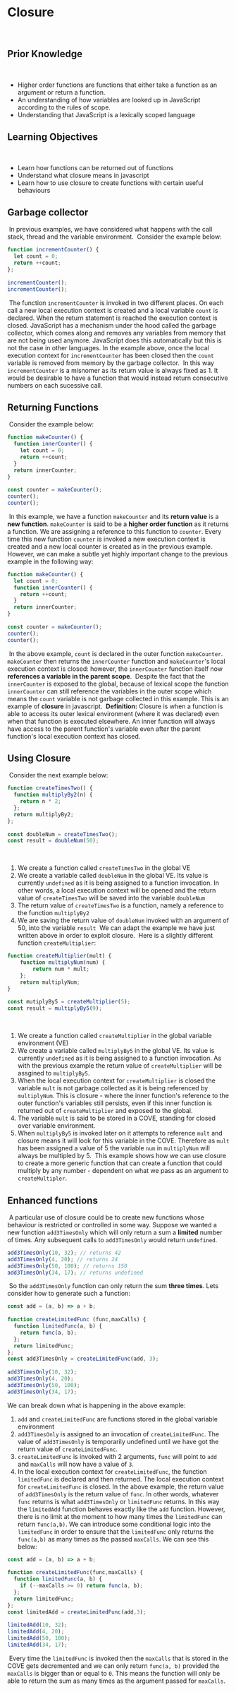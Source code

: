# Closure
​
## Prior Knowledge
​
- Higher order functions are functions that either take a function as an argument or return a function.
- An understanding of how variables are looked up in JavaScript according to the rules of scope.
- Understanding that JavaScript is a lexically scoped language
​
## Learning Objectives
​
- Learn how functions can be returned out of functions
- Understand what closure means in javascript
- Learn how to use closure to create functions with certain useful behaviours
​
## Garbage collector
​
In previous examples, we have considered what happens with the call stack, thread and the variable environment.
​
Consider the example below:
​
```js
function incrementCounter() {
  let count = 0;
  return ++count;
};
​
incrementCounter();
incrementCounter();
```
​
The function `incrementCounter` is invoked in two different places. On each call a new local execution context is created and a local variable `count` is declared. When the return statement is reached the execution context is closed. JavaScript has a mechanism under the hood called the garbage collector, which comes along and removes any variables from memory that are not being used anymore. JavaScript does this automatically but this is not the case in other languages. In the example above, once the local execution context for `incrementCounter` has been closed then the `count` variable is removed from memory by the garbage collector. 
​
In this way `incrementCounter` is a misnomer as its return value is always fixed as 1. It would be desirable to have a function that would instead return consecutive numbers on each sucessive call.
​
## Returning Functions
​
Consider the example below:
```js
function makeCounter() {
  function innerCounter() {
    let count = 0;
    return ++count;
  }
  return innerCounter;
}
​
const counter = makeCounter();
counter();
counter();
```
​
In this example, we have a function `makeCounter` and its **return value** is a **new function**.  `makeCounter` is said to be a **higher order function** as it returns a function. We are assigning a reference to this function to `counter`. Every time this new function `counter` is invoked a new execution context is created and a new local counter is created as in the previous example.
​
However, we can make a subtle yet highly important change to the previous example in the following way:
​
```js
function makeCounter() {
  let count = 0;
  function innerCounter() {
    return ++count;
  }
  return innerCounter;
}
​
const counter = makeCounter();
counter();
counter();
```
​
In the above example, `count` is declared in the outer function `makeCounter`. `makeCounter` then returns the `innerCounter` function and `makeCounter`'s local execution context is closed: however, the `innerCounter` function itself now **references a variable in the parent scope**.
​
Despite the fact that the `innerCounter` is exposed to the global, because of lexical scope the function `innerCounter` can still reference the variables in the outer scope which means the `count` variable is not garbage collected in this example. This is an example of **closure** in javascript.
​
**Definition:** Closure is when a function is able to access its outer lexical environment (where it was declared) even when that function is executed elsewhere. An inner function will always have access to the parent function's variable even after the parent function's local execution context has closed.
​
​
## Using Closure
​
Consider the next example below:
​
```js
function createTimesTwo() {
  function multiplyBy2(n) {
    return n * 2;
  };
  return multiplyBy2;
};
​
const doubleNum = createTimesTwo();
const result = doubleNum(50);
```
​
1. We create a function called `createTimesTwo` in the global VE
2. We create a variable called `doubleNum` in the global VE.  Its value is currently `undefined` as it is being assigned to a function invocation.  In other words, a local execution context will be opened and the return value of `createTimesTwo` will be saved into the variable `doubleNum`
3. The return value of `createTimesTwo` is a function, namely a reference to the function `multiplyBy2`
4. We are saving the return value of `doubleNum` invoked with an argument of 50, into the variable `result`
​
We can adapt the example we have just written above in order to exploit closure.
​
Here is a slightly different function `createMultiplier`:
​
```js
function createMultiplier(mult) {
    function multiplyNum(num) {
        return num * mult;
    };
    return multiplyNum;
}
​
const mutiplyBy5 = createMultiplier(5);
const result = multiplyBy5(9);
```
​
1. We create a function called `createMultiplier` in the global variable environment (VE)
2. We create a variable called `multiplyBy5` in the global VE. Its value is currently `undefined` as it is being assigned to a function invocation. As with the previous example the return value of `createMultiplier` will be assgined to `multiplyBy5`.
3. When the local execution context for `createMultiplier` is closed the variable `mult` is not garbage collected as it is being referenced by `multiplyNum`. This is closure - where the inner function's reference to the outer function's variables still persists, even if this inner function is returned out of `createMultiplier` and exposed to the global.  
4. The variable `mult` is said to be stored in a COVE, standing for closed over variable environment.
5. When `multiplyBy5` is invoked later on it attempts to reference `mult` and closure means it will look for this variable in the COVE. Therefore as `mult` has been assigned a value of 5 the variable `num` in `multiplyNum` will always be multipled by 5.
​
This example shows how we can use closure to create a more generic function that can create a function that could multiply by any number - dependent on what we pass as an argument to `createMultipler`.
​
​
## Enhanced functions
​
A particular use of closure could be to create new functions whose behaviour is restricted or controlled in some way. Suppose we wanted a new function `add3TimesOnly` which will only return a sum a **limited** number of times. Any subsequent calls to `add3TimesOnly` would return `undefined`.
​
```js
add3TimesOnly(10, 32); // returns 42
add3TimesOnly(4, 20); // returns 24
add3TimesOnly(50, 100); // returns 150
add3TimesOnly(34, 17); // returns undefined
```
​
So the `add3TimesOnly` function can only return the sum **three times**. Lets consider how to generate such a function:
​
```js
const add = (a, b) => a + b;
​
function createLimitedFunc (func,maxCalls) {
  function limitedFunc(a, b) {
    return func(a, b); 
  };
  return limitedFunc;
};
const add3TimesOnly = createLimitedFunc(add, 3);
​
add3TimesOnly(10, 32); 
add3TimesOnly(4, 20);
add3TimesOnly(50, 100);
add3TimesOnly(34, 17);
```
We can break down what is happening in the above example:
  1. `add` and `createLimitedFunc` are functions stored in the global variable environment
  2. `add3TimesOnly` is assigned to an invocation of `createLimitedFunc`. The value of `add3TimesOnly` is temporarily undefined until we have got the return value of `createLimitedFunc`.
  3. `createLimitedFunc` is invoked with 2 arguments, `func` will point to `add` and `maxCalls` will now have a value of `3`.
  4. In the local execution context for `createLimitedFunc`, the function `limitedFunc` is declared and then returned. The local execution context for `createLimitedFunc` is closed.
​
In the above example, the return value of `add3TimesOnly` is the return value of `func`. In other words, whatever `func` returns is what `add3TimesOnly` or `limitedFunc` returns. In this way the `limitedAdd` function behaves exactly like the `add` function. However, there is no limit at the moment to how many times the `limitedFunc` can return `func(a,b)`. We can introduce some conditional logic into the `limitedFunc` in order to ensure that the `limitedFunc` only returns the `func(a,b)` as many times as the passed `maxCalls`. We can see this below:
​
```js
const add = (a, b) => a + b;
​
function createLimitedFunc(func,maxCalls) {
  function limitedFunc(a, b) {
    if (--maxCalls >= 0) return func(a, b);
  };
  return limitedFunc;
};
const limitedAdd = createLimitedFunc(add,3);
​
limitedAdd(10, 32); 
limitedAdd(4, 20);
limitedAdd(50, 100);
limitedAdd(34, 17);
```
​
Every time the `limitedFunc` is invoked then the `maxCalls` that is stored in the COVE gets decremented and we can only return `func(a, b)` provided the `maxCalls` is bigger than or equal to `0`.  This means the function will only be able to return the sum as many times as the argument passed for `maxCalls`.  